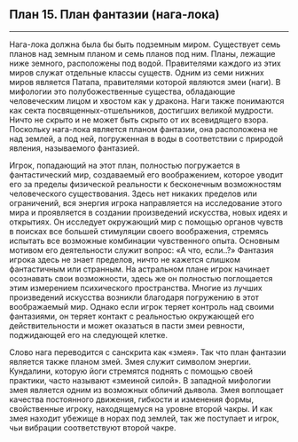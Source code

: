 ## План 15. План фантазии (нага-лока)


---
Нага-лока должна была бы быть подземным миром. Существует семь планов над земным планом и семь планов под ним. Планы, лежащие ниже земного, расположены под водой. Правителями каждого из этих миров служат отдельные классы существ. Одним из семи нижних миров является Патапа, правителями которой являются змеи (наги). В мифологии это полубожественные существа, обладающие человеческим лицом и хвостом как у дракона. Наги также понимаются как секта посвященных-отшельников, достигших великой мудрости. Ничто не скрыто и не может быть скрыто от их всевидящего взора. Поскольку нага-лока является планом фантазии, она расположена не над землей, а под ней, погруженная в воды в соответствии с природой явления, называемого фантазией. 

Игрок, попадающий на этот план, полностью погружается в фантастический мир, создаваемый его воображением, которое уводит его за пределы физической реальности к бесконечным возможностям человеческого существования. Здесь нет никаких пределов или ограничений, вся энергия игрока направляется на исследование этого мира и проявляется в создании произведений искусства, новых идеях и открытиях. Он исследует окружающий мир с помощью органов чувств в поисках все большей стимуляции своего воображения, стремясь испытать все возможные комбинации чувственного опыта. Основным мотивом его деятельности служит вопрос: «А что, если..?» Фантазия игрока здесь не знает пределов, ничто не кажется слишком фантастичным или странным. На астральном плане игрок начинает осознавать свои возможности, здесь же он полностью поглощается этим измерением психического пространства. Многие из лучших произведений искусства возникли благодаря погружению в этот воображаемый мир. Однако если игрок теряет контроль над своими фантазиями, он теряет контакт с реальностью окружающей его действительности и может оказаться в пасти змеи ревности, поджидающей его на следующей клетке. 

Слово нага переводится с санскрита как «змея». Так что план фантазии является также планом змей. Змея служит символом энергии. Кундалини, которую йоги стремятся поднять с помощью своей практики, часто называют «змеиной силой». В западной мифологии змея является одним из возможных обличий дьявола. Змея воплощает качества постоянного движения, гибкости и изменения формы, свойственные игроку, находящемуся на уровне второй чакры. И как змея находит убежище в норах под землей, так же поступает и игрок, чьи вибрации соответствуют второй чакре.
